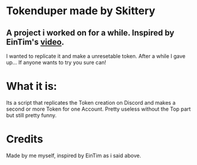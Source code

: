 # Tokenduper made by Skittery
## A project i worked on for a while. Inspired by EinTim's [video](https://cdn.discordapp.com/attachments/1173682365772599449/1183840689528774756/2023-11-15_23-00-07.mov?ex=66824f4f&is=6680fdcf&hm=172cf2225bf47a685967721ec9276200b27aea4532c2bdb11850a6277958771d&).
I wanted to replicate it and make a unresetable token. After a while I gave up... If anyone wants to try you sure can!
# What it is:
Its a script that replicates the Token creation on Discord and makes a second or more Token for one Account.
Pretty useless without the Top part but still pretty funny.

# Credits
Made by me myself, inspired by EinTim as i said above.
